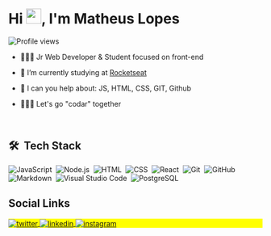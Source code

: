 <h1 align="left">Hi <img src="https://raw.githubusercontent.com/kaueMarques/kaueMarques/master/hi.gif" width="30px">, I'm Matheus Lopes</h1>
<p align="left"> <img src="https://komarev.com/ghpvc/?username=mateeusgl&color=yellow" alt="Profile views" /> </p>

- 👨🏻‍💻 Jr Web Developer & Student focused on front-end

- 🔭 I’m currently studying at [Rocketseat](https://app.rocketseat.com.br/me/mateeusgl)

- 💬 I can you help about: JS, HTML, CSS, GIT, Github 

<!--- - 🌃 I'm will start post videos on [youtube.com/mateeusgl](https://www.youtube.com/channel/UCe7Fc0xg2HZ7hrR23UkbBsw) -->

- 🧑🏻‍💻 Let's go "codar" together

<br>

## 🛠 &nbsp;Tech Stack

![JavaScript](https://img.shields.io/badge/-JavaScript-05122A?style=flat&logo=javascript)&nbsp;
![Node.js](https://img.shields.io/badge/-Node.js-05122A?style=flat&logo=node.js)&nbsp;
![HTML](https://img.shields.io/badge/-HTML-05122A?style=flat&logo=HTML5)&nbsp;
![CSS](https://img.shields.io/badge/-CSS-05122A?style=flat&logo=CSS3&logoColor=1572B6)&nbsp;
![React](https://img.shields.io/badge/-React-05122A?style=flat&logo=react)&nbsp;
![Git](https://img.shields.io/badge/-Git-05122A?style=flat&logo=git)&nbsp;
![GitHub](https://img.shields.io/badge/-GitHub-05122A?style=flat&logo=github)&nbsp;
![Markdown](https://img.shields.io/badge/-Markdown-05122A?style=flat&logo=markdown)&nbsp;
![Visual Studio Code](https://img.shields.io/badge/-Visual%20Studio%20Code-05122A?style=flat&logo=visual-studio-code&logoColor=007ACC)&nbsp;
![PostgreSQL](https://img.shields.io/badge/-PostgreSQL-05122A?style=flat&logo=postgresql)&nbsp;
<br>

## Social Links

<p align="left" style="background:yellow">
<a href="https://twitter.com/mateeusgl" target="_blank">
  <img align="center" src="https://img.shields.io/badge/-mateeusgl-05122A?style=flat&logo=twitter" alt="twitter"/>  
</a>
  
<a href="https://linkedin.com/in/mateeusgl" target="_blank">
  <img align="center" src="https://img.shields.io/badge/-mateeusgl-05122A?style=flat&logo=linkedin" alt="linkedin"/>
</a>
  
<a href="https://instagram.com/mateeusgl" target="_blank">
 <img align="center" src="https://img.shields.io/badge/-mateeusgl-05122A?style=flat&logo=instagram" alt="instagram"/>
</a>
</p>

<!---
mateeusgl/mateeusgl is a ✨ special ✨ repository because its `README.md` (this file) appears on your GitHub profile.
You can click the Preview link to take a look at your changes.

Here template ideas:
- 👋 Hi, I’m @mateeusgl
- 👀 I’m interested in ...
- 🌱 I’m currently learning ...
- 💞️ I’m looking to collaborate on ...
- 📫 How to reach me ...
--->
